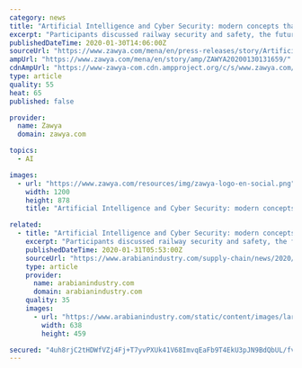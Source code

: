 ```yaml
---
category: news
title: "Artificial Intelligence and Cyber Security: modern concepts that ensure the safety of rail transportation"
excerpt: "Participants discussed railway security and safety, the future of digital railways and the concept of the integration of security and safety elements, and the role of artificial intelligence and \"5G\" technology in the sector. Talal AlAnazi, Director Corporate HSE & Industrial security at Maaden, spoke about security and safety in transportation ..."
publishedDateTime: 2020-01-30T14:06:00Z
sourceUrl: "https://www.zawya.com/mena/en/press-releases/story/Artificial_Intelligence_and_Cyber_Security_modern_concepts_that_ensure_the_safety_of_rail_transportation-ZAWYA20200130131659/"
ampUrl: "https://www.zawya.com/mena/en/story/amp/ZAWYA20200130131659/"
cdnAmpUrl: "https://www-zawya-com.cdn.ampproject.org/c/s/www.zawya.com/mena/en/story/amp/ZAWYA20200130131659/"
type: article
quality: 55
heat: 65
published: false

provider:
  name: Zawya
  domain: zawya.com

topics:
  - AI

images:
  - url: "https://www.zawya.com/resources/img/zawya-logo-en-social.png"
    width: 1200
    height: 878
    title: "Artificial Intelligence and Cyber Security: modern concepts that ensure the safety of rail transportation"

related:
  - title: "Artificial Intelligence and Cyber Security: modern concepts that ensure the safety of rail transportation"
    excerpt: "Participants discussed railway security and safety, the future of digital railways and the concept of the integration of security and safety elements, and the role of artificial intelligence and \"5G\" technology in the sector. Talal AlAnazi, director corporate HSE & industrial security at Maaden, spoke about security and safety in transportation ..."
    publishedDateTime: 2020-01-31T05:53:00Z
    sourceUrl: "https://www.arabianindustry.com/supply-chain/news/2020/jan/30/artificial-intelligence-and-cyber-security-modern-concepts-that-ensure-the-safety-of-rail-transportation-6315387/"
    type: article
    provider:
      name: arabianindustry.com
      domain: arabianindustry.com
    quality: 35
    images:
      - url: "https://www.arabianindustry.com/static/content/images/larger2/35023-535607.jpg"
        width: 638
        height: 459

secured: "4uh8rjC2tHDWfVZj4Fj+T7yvPXUk41V68ImvqEaFb9T4EkU3pJN9BdQbUL/fvr8SXPYAqcBYEjG889QPQmu8LohSJ35aGq8+TCkM5C1cSgTVLaYxScN0/CMubiqyTCSMMjjK8jOJ0kLyTE7DtW1ibsq0dQd9tjtBVrOM9Zlm2dZFm/+XzTeG6Ahc2oeZDP7gAvNpJbzMR7xSclTAHjB4NXEM79veATZ7cM7zS+iG2IO8FXcdRz6PP0GvMdJV8/2DpCeJU09pZD/PO9hGeIRluzyBG7LoZwpfgW6HzpsYH1T+PdTDXWhdI/ghYzIkZWZT;HxCsUQPmr/qKGABShzwfqg=="
---
```


